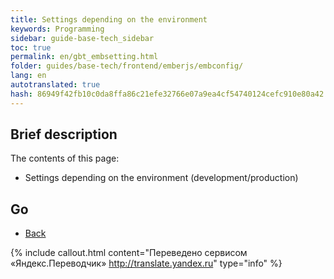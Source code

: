 ```yaml
--- 
title: Settings depending on the environment 
keywords: Programming 
sidebar: guide-base-tech_sidebar 
toc: true 
permalink: en/gbt_embsetting.html 
folder: guides/base-tech/frontend/emberjs/embconfig/ 
lang: en 
autotranslated: true 
hash: 86949f42fb10c0da8ffa86c21efe32766e07a9ea4cf54740124cefc910e80a42 
--- 
```


## Brief description 

The contents of this page: 

* Settings depending on the environment (development/production) 

## Go 

* [Back](gbt_emberjs.html)


{% include callout.html content="Переведено сервисом «Яндекс.Переводчик» <http://translate.yandex.ru>" type="info" %}